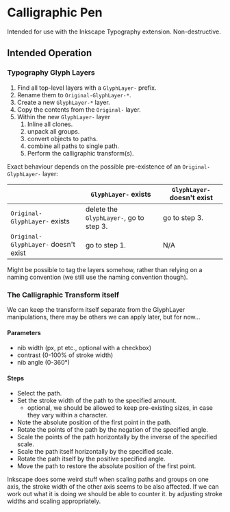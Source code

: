 # Calligraphic Pen

Intended for use with the Inkscape Typography extension.
Non-destructive.

## Intended Operation

### Typography Glyph Layers

1. Find all top-level layers with a `GlyphLayer-` prefix.
2.  Rename them to `Original-GlyphLayer-*`.
3.  Create a new `GlyphLayer-*` layer.
4. Copy the contents from the `Original-` layer.
5. Within the new `GlyphLayer-` layer
	1. Inline all clones.
	2. unpack all groups.
	3. convert objects to paths.
	4. combine all paths to single path.
	5. Perform the calligraphic transform(s).

Exact behaviour depends on the possible pre-existence of an `Original-GlyphLayer-` layer:

|                                                  | `GlyphLayer-` exists                    | `GlyphLayer-` doesn't exist        |
|--------------------------------------------------|-----------------------------------------|------------------------------------|
| `Original-GlyphLayer-` exists                    | delete the `GlyphLayer-`, go to step 3. | go to step 3.                      |
| `Original-GlyphLayer-` doesn't exist             | go to step 1.                           | N/A                                |

Might be possible to tag the layers somehow, rather than relying on a naming convention (we still use the naming convention though).

### The Calligraphic Transform itself

We can keep the transform itself separate from the GlyphLayer manipulations,
there may be others we can apply later, but for now...

#### Parameters
* nib width (px, pt etc., optional with a checkbox)
* contrast (0-100% of stroke width)
* nib angle (0-360°)

#### Steps
* Select the path.
* Set the stroke width of the path to the specified amount.
	* optional, we should be allowed to keep pre-existing sizes, in case they vary within a character.
* Note the absolute position of the first point in the path.
* Rotate the points of the path by the negation of the specified angle.
* Scale the points of the path horizontally by the inverse of the specified scale.
* Scale the path itself horizontally by the specified scale.
* Rotate the path itself by the positive specified angle.
* Move the path to restore the absolute position of the first point.

Inkscape does some weird stuff when scaling paths and groups on one axis,
the stroke width of the other axis seems to be also affected. If we can work out
what it is doing we should be able to counter it. by adjusting stroke widths and
scaling appropriately.
